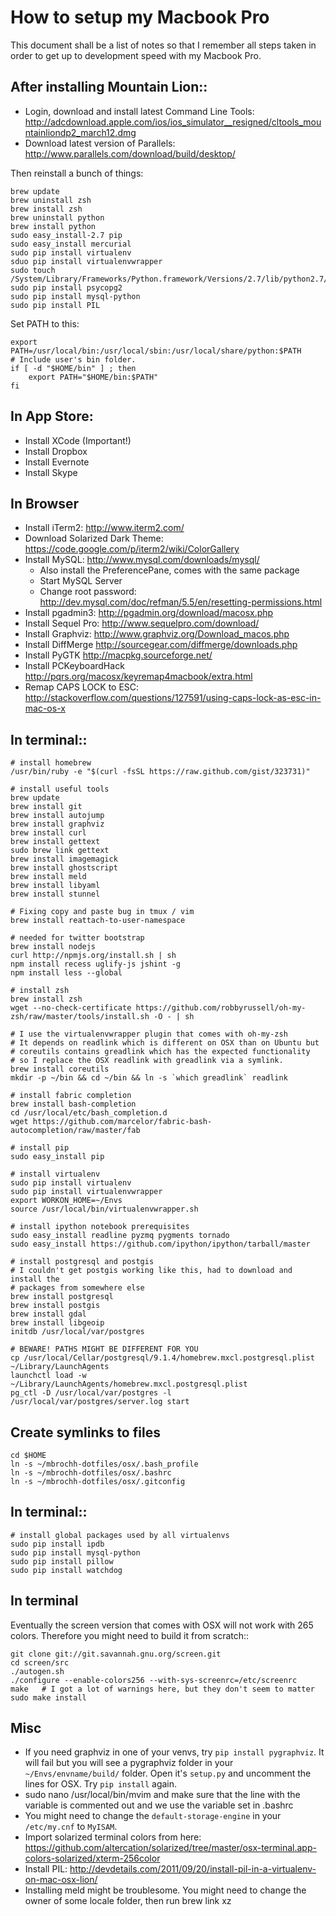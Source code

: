 # How to setup my Macbook Pro

This document shall be a list of notes so that I remember all steps taken in order to get up to development speed with my Macbook Pro.

## After installing Mountain Lion::

* Login, download and install latest Command Line Tools: http://adcdownload.apple.com/ios/ios_simulator__resigned/cltools_mountainliondp2_march12.dmg
* Download latest version of Parallels: http://www.parallels.com/download/build/desktop/

Then reinstall a bunch of things:

    brew update
    brew uninstall zsh
    brew install zsh
    brew uninstall python
    brew install python
    sudo easy_install-2.7 pip
    sudo easy_install mercurial
    sudo pip install virtualenv
    sduo pip install virtualenvwrapper
    sudo touch /System/Library/Frameworks/Python.framework/Versions/2.7/lib/python2.7/distutils/__init__.py
    sudo pip install psycopg2
    sudo pip install mysql-python
    sudo pip install PIL

Set PATH to this:

    export PATH=/usr/local/bin:/usr/local/sbin:/usr/local/share/python:$PATH
    # Include user's bin folder.
    if [ -d "$HOME/bin" ] ; then
        export PATH="$HOME/bin:$PATH"
    fi

## In App Store:

* Install XCode (Important!)
* Install Dropbox
* Install Evernote
* Install Skype

## In Browser
* Install iTerm2: http://www.iterm2.com/
* Download Solarized Dark Theme: https://code.google.com/p/iterm2/wiki/ColorGallery
* Install MySQL: http://www.mysql.com/downloads/mysql/
  * Also install the PreferencePane, comes with the same package
  * Start MySQL Server
  * Change root password: http://dev.mysql.com/doc/refman/5.5/en/resetting-permissions.html
* Install pgadmin3: http://pgadmin.org/download/macosx.php
* Install Sequel Pro: http://www.sequelpro.com/download/
* Install Graphviz: http://www.graphviz.org/Download_macos.php
* Install DiffMerge http://sourcegear.com/diffmerge/downloads.php
* Install PyGTK http://macpkg.sourceforge.net/
* Install PCKeyboardHack http://pqrs.org/macosx/keyremap4macbook/extra.html
* Remap CAPS LOCK to ESC: http://stackoverflow.com/questions/127591/using-caps-lock-as-esc-in-mac-os-x

## In terminal::

    # install homebrew
    /usr/bin/ruby -e "$(curl -fsSL https://raw.github.com/gist/323731)"

    # install useful tools
    brew update
    brew install git
    brew install autojump
    brew install graphviz
    brew install curl
    brew install gettext
    sudo brew link gettext
    brew install imagemagick
    brew install ghostscript
    brew install meld
    brew install libyaml
    brew install stunnel

    # Fixing copy and paste bug in tmux / vim
    brew install reattach-to-user-namespace

    # needed for twitter bootstrap
    brew install nodejs
    curl http://npmjs.org/install.sh | sh
    npm install recess uglify-js jshint -g
    npm install less --global

    # install zsh
    brew install zsh
    wget --no-check-certificate https://github.com/robbyrussell/oh-my-zsh/raw/master/tools/install.sh -O - | sh

    # I use the virtualenvwrapper plugin that comes with oh-my-zsh
    # It depends on readlink which is different on OSX than on Ubuntu but
    # coreutils contains greadlink which has the expected functionality
    # so I replace the OSX readlink with greadlink via a symlink.
    brew install coreutils
    mkdir -p ~/bin && cd ~/bin && ln -s `which greadlink` readlink

    # install fabric completion
    brew install bash-completion
    cd /usr/local/etc/bash_completion.d
    wget https://github.com/marcelor/fabric-bash-autocompletion/raw/master/fab

	# install pip
    sudo easy_install pip

	# install virtualenv
	sudo pip install virtualenv
	sudo pip install virtualenvwrapper
	export WORKON_HOME=~/Envs
	source /usr/local/bin/virtualenvwrapper.sh

    # install ipython notebook prerequisites
    sudo easy_install readline pyzmq pygments tornado
    sudo easy_install https://github.com/ipython/ipython/tarball/master

    # install postgresql and postgis
    # I couldn't get postgis working like this, had to download and install the
    # packages from somewhere else
    brew install postgresql
    brew install postgis
    brew install gdal
    brew install libgeoip
    initdb /usr/local/var/postgres

    # BEWARE! PATHS MIGHT BE DIFFERENT FOR YOU
    cp /usr/local/Cellar/postgresql/9.1.4/homebrew.mxcl.postgresql.plist ~/Library/LaunchAgents
    launchctl load -w ~/Library/LaunchAgents/homebrew.mxcl.postgresql.plist
    pg_ctl -D /usr/local/var/postgres -l /usr/local/var/postgres/server.log start

## Create symlinks to files

    cd $HOME
    ln -s ~/mbrochh-dotfiles/osx/.bash_profile
    ln -s ~/mbrochh-dotfiles/osx/.bashrc
    ln -s ~/mbrochh-dotfiles/osx/.gitconfig

## In terminal::

	# install global packages used by all virtualenvs
	sudo pip install ipdb
	sudo pip install mysql-python
	sudo pip install pillow
    sudo pip install watchdog

## In terminal

Eventually the screen version that comes with OSX will not work with 265
colors. Therefore you might need to build it from scratch::

    git clone git://git.savannah.gnu.org/screen.git
    cd screen/src
    ./autogen.sh
    ./configure --enable-colors256 --with-sys-screenrc=/etc/screenrc
    make   # I got a lot of warnings here, but they don't seem to matter
    sudo make install

## Misc

* If you need graphviz in one of your venvs, try ``pip install pygraphviz``.
  It will fail but you will see a pygraphviz folder in your
  ``~/Envs/envname/build/`` folder. Open it's ``setup.py`` and uncomment
  the lines for OSX. Try ``pip install`` again.
* sudo nano /usr/local/bin/mvim and make sure that the line with the variable
  is commented out and we use the variable set in .bashrc
* You might need to change the ``default-storage-engine`` in your
  ``/etc/my.cnf`` to ``MyISAM``.
* Import solarized terminal colors from here:
  https://github.com/altercation/solarized/tree/master/osx-terminal.app-colors-solarized/xterm-256color
* Install PIL: http://devdetails.com/2011/09/20/install-pil-in-a-virtualenv-on-mac-osx-lion/
* Installing meld might be troublesome. You might need to change the owner
  of some locale folder, then run brew link xz

